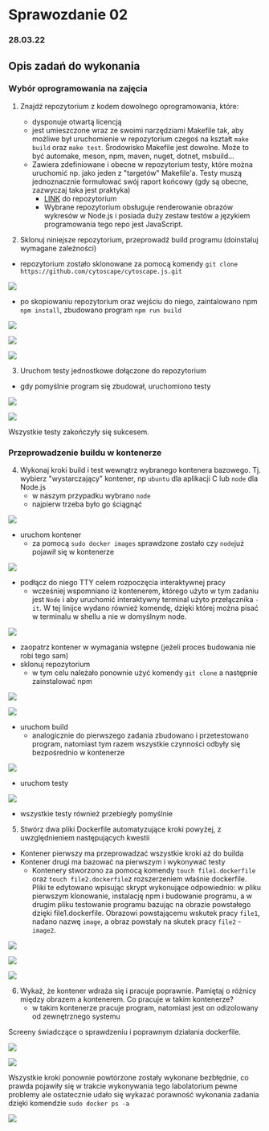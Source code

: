 
# Sprawozdanie 02
### 28.03.22
## Opis zadań do wykonania

### Wybór oprogramowania na zajęcia
1.  Znajdź repozytorium z kodem dowolnego oprogramowania, które:
	* dysponuje otwartą licencją
	* jest umieszczone wraz ze swoimi narzędziami Makefile tak, aby możliwe był uruchomienie w repozytorium czegoś na kształt ```make build``` oraz ```make test```. Środowisko Makefile jest dowolne. Może to być automake, meson, npm, maven, nuget, dotnet, msbuild...
	* Zawiera zdefiniowane i obecne w repozytorium testy, które można uruchomić np. jako jeden z "targetów" Makefile'a. Testy muszą jednoznacznie formułować swój raport końcowy (gdy są obecne, zazwyczaj taka jest praktyka)
		*  [LINK](https://github.com/cytoscape/cytoscape.js) do repozytorium 
		* Wybrane repozytorium obsługuje renderowanie obrazów wykresów w Node.js i  posiada duży zestaw testów a językiem programowania tego repo jest JavaScript.
		 
2.  Sklonuj niniejsze repozytorium, przeprowadź build programu (doinstaluj wymagane zależności)
* repozytorium zostało sklonowane za pomocą komendy `git clone https://github.com/cytoscape/cytoscape.js.git`
 
![](./lab3/1.png)

*  po skopiowaniu repozytorium oraz wejściu do niego, zaintalowano npm `npm install`, zbudowano program `npm run build ` 

![](./lab3/2a.png)

![](./lab3/2b.png)

![](./lab3/2c.png)

3.  Uruchom testy jednostkowe dołączone do repozytorium
* gdy pomyślnie program się zbudował, uruchomiono testy 

![](./lab3/3a.png)

![](./lab3/3b.png)


Wszystkie testy zakończyły się sukcesem. 



### Przeprowadzenie buildu w kontenerze
4. Wykonaj kroki build i test wewnątrz wybranego kontenera bazowego. Tj. wybierz "wystarczający" kontener, np ```ubuntu``` dla aplikacji C lub ```node``` dla Node.js
	* w naszym przypadku wybrano `node`
	* najpierw trzeba było go ściągnąć 

![](./lab3/4a.png)

* uruchom kontener
	* za pomocą `sudo docker images` sprawdzone zostało czy `node`już pojawił się w kontenerze

![](./lab3/4b.png)

* podłącz do niego TTY celem rozpoczęcia interaktywnej pracy
	* wcześniej wspomniano iż kontenerem, którego użyto w tym zadaniu jest `Node` i aby uruchomić interaktywny terminal użyto przełącznika `-it`. W tej linijce wydano również komendę, dzięki której można pisać w terminalu w shellu a nie w domyślnym node. 

![](./lab3/x1.png)

* zaopatrz kontener w wymagania wstępne (jeżeli proces budowania nie robi tego sam)
* sklonuj repozytorium
	* w tym celu należało ponownie użyć komendy `git clone` a następnie zainstalować npm 

![](./lab3/x2.png)

![](./lab3/x3.png)


* uruchom build
	* analogicznie do pierwszego zadania zbudowano i przetestowano program, natomiast tym razem wszystkie czynności odbyły się bezpośrednio w kontenerze

![](./lab3/x4.png)


* uruchom testy

![](./lab3/x5.png)

 *  wszystkie testy również przebiegły pomyślnie 

5. Stwórz dwa pliki Dockerfile automatyzujące kroki powyżej, z uwzględnieniem następujących kwestii
* Kontener pierwszy ma przeprowadzać wszystkie kroki aż do builda
* Kontener drugi ma bazować na pierwszym i wykonywać testy
	* Kontenery stworzono za pomocą komendy `touch file1.dockerfile` oraz `touch file2.dockerfile`z rozszerzeniem właśnie dockerfile. Pliki te edytowano wpisując skrypt wykonujące odpowiednio: w pliku pierwszym klonowanie, instalację npm  i budowanie programu, a w drugim pliku testowanie programu bazując na obrazie powstałego dzięki file1.dockerfile.  Obrazowi powstającemu wskutek pracy `file1`, nadano nazwę `image`, a obraz powstały na skutek pracy `file2` -`image2`. 


![](./lab3/5a.png)


![](./lab3/5b.png)


![](./lab3/5c.png)



6. Wykaż, że kontener wdraża się i pracuje poprawnie. Pamiętaj o różnicy między obrazem a kontenerem. Co pracuje w takim kontenerze?
	* w takim kontenerze pracuje program, natomiast jest on odizolowany od zewnętrznego systemu 

Screeny świadczące o sprawdzeniu i poprawnym działania dockerfile. 

![](./lab3/6a.png)


![](./lab3/6b.png)

Wszystkie kroki ponownie powtórzone zostały wykonane bezbłędnie, co prawda pojawiły się w trakcie wykonywania tego labolatorium pewne problemy ale ostatecznie udało się wykazać porawność wykonania zadania dzięki komendzie `sudo docker ps -a`


![](./lab3/lastcreen.png)
